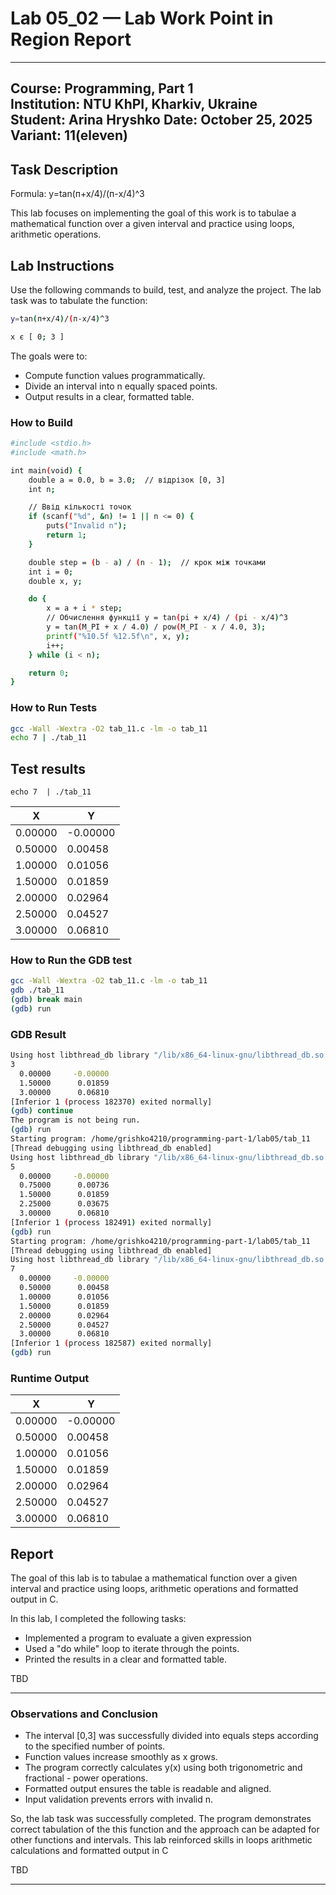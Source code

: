 # Lab 05_02 — Lab Work Point in Region Report
 
---
**Course:** Programming, Part 1  
**Institution:** NTU KhPI, Kharkiv, Ukraine  
**Student:** Arina Hryshko 
**Date:** October 25, 2025
 **Variant:** 11(eleven)
---
 
## Task Description
 
Formula: y=tan(п+х/4)/(п-x/4)^3
 
This lab focuses on implementing the goal of this work is to tabulae a mathematical function over a given interval and practice using loops, arithmetic operations.
 
## Lab Instructions
 
Use the following commands to build, test, and analyze the project.
The lab task was to tabulate the function:

```bash
y=tan(п+х/4)/(п-x/4)^3

x є [ 0; 3 ]
```

The goals were to:
- Compute function values programmatically.
- Divide an interval into n equally spaced points.
- Output results in a clear, formatted table.
 
### How to Build
 
```bash
#include <stdio.h>
#include <math.h>

int main(void) {
    double a = 0.0, b = 3.0;  // відрізок [0, 3]
    int n;

    // Ввід кількості точок
    if (scanf("%d", &n) != 1 || n <= 0) {
        puts("Invalid n");
        return 1;
    }

    double step = (b - a) / (n - 1);  // крок між точками
    int i = 0;
    double x, y;

    do {
        x = a + i * step;
        // Обчислення функції y = tan(pi + x/4) / (pi - x/4)^3
        y = tan(M_PI + x / 4.0) / pow(M_PI - x / 4.0, 3);
        printf("%10.5f %12.5f\n", x, y);
        i++;
    } while (i < n);

    return 0;
}

```
 
### How to Run Tests
 
```bash
gcc -Wall -Wextra -O2 tab_11.c -lm -o tab_11
echo 7 | ./tab_11

```
 ## Test results
    echo 7  | ./tab_11 
|      X     |     Y    |
|------------|----------|
|   0.00000  | -0.00000 |
|   0.50000  |  0.00458 |
|   1.00000  |  0.01056 |
|   1.50000  |  0.01859 |
|   2.00000  |  0.02964 |
|   2.50000  |  0.04527 |
|   3.00000  |  0.06810 |
 
 ### How to Run the GDB test

  ```bash
gcc -Wall -Wextra -O2 tab_11.c -lm -o tab_11
gdb ./tab_11
(gdb) break main
(gdb) run
```
 ### GDB Result

 ```bash
Using host libthread_db library "/lib/x86_64-linux-gnu/libthread_db.so.1".
3
   0.00000     -0.00000
   1.50000      0.01859
   3.00000      0.06810
[Inferior 1 (process 182370) exited normally]
(gdb) continue
The program is not being run.
(gdb) run
Starting program: /home/grishko4210/programming-part-1/lab05/tab_11 
[Thread debugging using libthread_db enabled]
Using host libthread_db library "/lib/x86_64-linux-gnu/libthread_db.so.1".
5
   0.00000     -0.00000
   0.75000      0.00736
   1.50000      0.01859
   2.25000      0.03675
   3.00000      0.06810
[Inferior 1 (process 182491) exited normally]
(gdb) run
Starting program: /home/grishko4210/programming-part-1/lab05/tab_11 
[Thread debugging using libthread_db enabled]
Using host libthread_db library "/lib/x86_64-linux-gnu/libthread_db.so.1".
7
   0.00000     -0.00000
   0.50000      0.00458
   1.00000      0.01056
   1.50000      0.01859
   2.00000      0.02964
   2.50000      0.04527
   3.00000      0.06810
[Inferior 1 (process 182587) exited normally]
(gdb) run

 ```

### Runtime Output
 
|      X     |     Y    |
|------------|----------|
|   0.00000  | -0.00000 |
|   0.50000  |  0.00458 |
|   1.00000  |  0.01056 |
|   1.50000  |  0.01859 |
|   2.00000  |  0.02964 |
|   2.50000  |  0.04527 |
|   3.00000  |  0.06810 |

## Report
 
The goal of this lab is to tabulae a mathematical function over a given interval and practice using loops, arithmetic operations and formatted output in C.

In this lab, I completed the following tasks:
- Implemented a program to evaluate a given expression
- Used a "do while" loop to iterate through the points.
- Printed the results in a clear and formatted table.

TBD
 
---
 

### Observations and Conclusion
 
- The interval [0,3] was successfully divided into equals steps according to the specified number of points.
- Function values increase smoothly as x grows.
- The program correctly calculates y(x) using both trigonometric and fractional - power operations.
- Formatted output ensures the table is readable and aligned.
- Input validation prevents errors with invalid n.

So, the lab task was successfully completed. The program demonstrates correct tabulation of the this function and the approach can be adapted for other functions and intervals. This lab reinforced skills in loops arithmetic calculations and formatted output in C

TBD
 
---